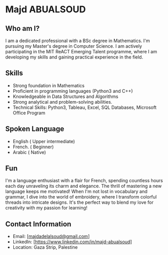 # Majd ABUALSOUD

## Who am I?

I am a dedicated professional with a BSc degree in Mathematics.
 I'm pursuing my Master's degree in Computer Science.
I am actively participating in the MIT ReACT Emerging Talent programme,
where I am developing my skills and gaining practical experience in the field.

## Skills

- Strong foundation in Mathematics
- Proficient in programming languages (Python3 and C++)
- Knowledgeable in Data Structures and Algorithms
- Strong analytical and problem-solving abilities.
- Technical Skills: Python3, Tableau, Excel, SQL Databases, Microsoft Office Program

## Spoken Language

- English ( Upper intermediate)
- French. ( Beginner)
- Arabic  ( Native)

## Fun

I'm a language enthusiast with a flair for French, spending countless hours each
 day unraveling its charm and elegance. The thrill of mastering a new language
 keeps me motivated! When I'm not lost in vocabulary and grammar, I dive into the
  world of embroidery, where I transform colorful threads into intricate designs.
   It's the perfect way to blend my love for creativity with my passion for learning!

## Contact Information

- Email: [majdadelalsoud@gmail.com]
- LinkedIn: [https://www.linkedin.com/in/majd-abualsoud]
- Location:  Gaza Strip, Palestine
